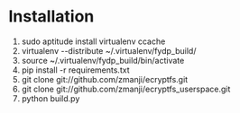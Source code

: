 # Installation

1. sudo aptitude install virtualenv ccache
2. virtualenv --distribute ~/.virtualenv/fydp\_build/
3. source ~/.virtualenv/fydp\_build/bin/activate
4. pip install -r requirements.txt
5. git clone git://github.com/zmanji/ecryptfs.git
6. git clone git://github.com/zmanji/ecryptfs\_userspace.git
7. python build.py
